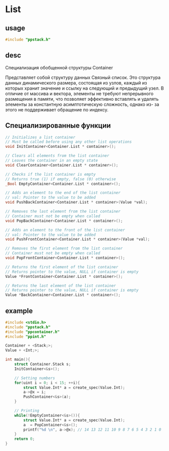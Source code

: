 # List

## usage
```c
#include "ppstack.h"
```

## desc 
Специализация обобщенной структуры Container

Представляет собой структуру данных Cвязный список. Это структура данных динамического размера, состоящая из узлов,
каждый из которых хранит значение и ссылку на следующий и предыдущий узел. В отличие от
массива и вектора, элементы не требуют непрерывного размещения в памяти, что позволяет
эффективно вставлять и удалять элементы за константную асимптотическую сложность, однако из-
за этого не поддерживает обращение по индексу.


## Специализированные функции

```c
// Initializes a list container
// Must be called before using any other list operations
void InitContainer<Container.List * container>();

// Clears all elements from the list container
// Leaves the container in an empty state
void ClearContainer<Container.List * container>();

// Checks if the list container is empty
// Returns true (1) if empty, false (0) otherwise
_Bool EmptyContainer<Container.List * container>();

// Adds an element to the end of the list container
// val: Pointer to the value to be added
void PushBackContainer<Container.List * container>(Value *val);

// Removes the last element from the list container
// Container must not be empty when called
void PopBackContainer<Container.List * container>();

// Adds an element to the front of the list container
// val: Pointer to the value to be added
void PushFrontContainer<Container.List * container>(Value *val);

// Removes the first element from the list container
// Container must not be empty when called
void PopFrontContainer<Container.List * container>();

// Returns the first element of the list container
// Returns pointer to the value, NULL if container is empty
Value *FrontContainer<Container.List * container>();

// Returns the last element of the list container
// Returns pointer to the value, NULL if container is empty
Value *BackContainer<Container.List * container>();
```

## example

```c
#include <stdio.h>
#include "ppstack.h"
#include "ppcontainer.h"
#include "ppint.h"

Container + <Stack;>;
Value + <Int;>;

int main(){
    struct Container.Stack s;
    InitContainer<&s>();

    // Setting numbers
    for(uint i = 0; i < 15; ++i){
        struct Value.Int* a = create_spec(Value.Int);
        a->@x = i;
        PushContainer<&s>(a);
    }

    // Printing 
    while(!EmptyContainer<&s>()){
        struct Value.Int* a = create_spec(Value.Int);
        a  = PopContainer<&s>();
        printf("%d \n", a->@x); // 14 13 12 11 10 9 8 7 6 5 4 3 2 1 0
    }
    return 0;
}
```